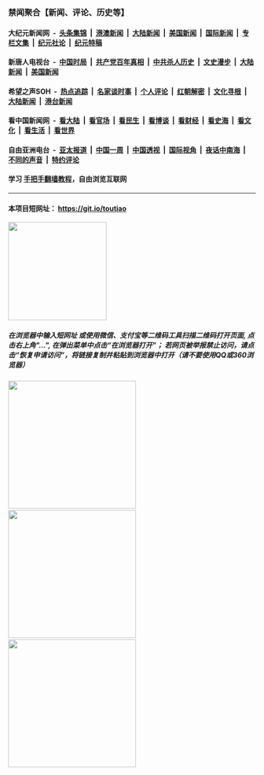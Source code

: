 ### 禁闻聚合【新闻、评论、历史等】

#### 大纪元新闻网 &nbsp;-&nbsp; [头条集锦](indexes/E头条集锦.md?t=02172256) &nbsp;|&nbsp; [港澳新闻](indexes/E港澳新闻.md?t=02172256)  &nbsp;|&nbsp; [大陆新闻](indexes/E大陆新闻.md?t=02172256) &nbsp;|&nbsp; [美国新闻](indexes/E美国新闻.md?t=02172256) &nbsp;|&nbsp; [国际新闻](indexes/E国际新闻.md?t=02172256) &nbsp;|&nbsp; [专栏文集](indexes/E专栏文集.md?t=02172256) &nbsp;|&nbsp; [纪元社论](indexes/E纪元社论.md?t=02172256) &nbsp;|&nbsp; [纪元特稿](indexes/E纪元特稿.md?t=02172256) 

#### 新唐人电视台 &nbsp;-&nbsp; [中国时局](indexes/N中国时局.md?t=02172256) &nbsp;|&nbsp; [共产党百年真相](indexes/N共产党百年真相.md?t=02172256) &nbsp;|&nbsp; [中共杀人历史](indexes/N中共杀人历史.md?t=02172256) &nbsp;|&nbsp; [文史漫步](indexes/N文史漫步.md?t=02172256) &nbsp;|&nbsp; [大陆新闻](indexes/N大陆新闻.md?t=02172256) &nbsp;|&nbsp; [美国新闻](indexes/N美国新闻.md?t=02172256)

#### 希望之声SOH &nbsp;-&nbsp; [热点追踪](indexes/H热点追踪.md?t=02172256) &nbsp;|&nbsp; [名家谈时事](indexes/H名家谈时事.md?t=02172256) &nbsp;|&nbsp; [个人评论](indexes/H个人评论.md?t=02172256)  &nbsp;|&nbsp; [红朝解密](indexes/H红朝解密.md?t=02172256) &nbsp;|&nbsp; [文化寻根](indexes/H文化寻根.md?t=02172256) &nbsp;|&nbsp; [大陆新闻](indexes/H大陆新闻.md?t=02172256) &nbsp;|&nbsp; [港台新闻](indexes/H港台新闻.md?t=02172256)

#### 看中国新闻网 &nbsp;-&nbsp; [看大陆](indexes/S看大陆.md?t=02172256) &nbsp;|&nbsp; [看官场](indexes/S看官场.md?t=02172256) &nbsp;|&nbsp; [看民生](indexes/S看民生.md?t=02172256)  &nbsp;|&nbsp; [看博谈](indexes/S看博谈.md?t=02172256) &nbsp;|&nbsp; [看财经](indexes/S看财经.md?t=02172256) &nbsp;|&nbsp; [看史海](indexes/S看史海.md?t=02172256) &nbsp;|&nbsp; [看文化](indexes/S看文化.md?t=02172256) &nbsp;|&nbsp; [看生活](indexes/S看生活.md?t=02172256) &nbsp;|&nbsp; [看世界](indexes/S看世界.md?t=02172256)

#### 自由亚洲电台 &nbsp;-&nbsp; [亚太报道](indexes/R亚太报道.md?t=02172256) &nbsp;|&nbsp; [中国一周](indexes/R中国一周.md?t=02172256) &nbsp;|&nbsp; [中国透视](indexes/R中国透视.md?t=02172256)  &nbsp;|&nbsp; [国际视角](indexes/R国际视角.md?t=02172256) &nbsp;|&nbsp; [夜话中南海](indexes/R夜话中南海.md?t=02172256) &nbsp;|&nbsp; [不同的声音](indexes/R不同的声音.md?t=02172256) &nbsp;|&nbsp; [特约评论](indexes/R特约评论.md?t=02172256)

#### 学习 [手把手翻墙教程](https://github.com/gfw-breaker/guides/wiki)，自由浏览互联网

----

#### 本项目短网址： https://git.io/toutiao
<img src="https://raw.githubusercontent.com/gfw-breaker/banned-news/master/scripts/img/qr.png" width="200px"/>  

##### 在浏览器中输入短网址 或使用微信、支付宝等二维码工具扫描二维码打开页面, 点击右上角"...", 在弹出菜单中点击“在浏览器打开”； 若网页被举报禁止访问，请点击“恢复申请访问”，将链接复制并粘贴到浏览器中打开（请不要使用QQ或360浏览器）

<img src="https://raw.githubusercontent.com/gfw-breaker/banned-news/master/scripts/img/1.png" width="260px"/> &nbsp; <img src="https://raw.githubusercontent.com/gfw-breaker/banned-news/master/scripts/img/2.png" width="260px"/> &nbsp; <img src="https://raw.githubusercontent.com/gfw-breaker/banned-news/master/scripts/img/3.png" width="260px"/>
